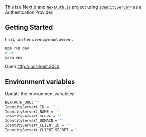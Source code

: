 This is a [Next.js](https://nextjs.org/) and [`NextAuth.js`](https://https://next-auth.js.org/) project using [`IdentityServer4`](https://identityserver4.readthedocs.io/) as a Authentication Provider.

## Getting Started

First, run the development server:

```bash
npm run dev
# or
yarn dev
```

Open [http://localhost:3000](http://localhost:3000)

## Environment variables

Update the environment variables:

```bash
NEXTAUTH_URL: ''
IdentityServer4_ID = ''
IdentityServer4_NAME = ''
IdentityServer4_SCOPE = ''
IdentityServer4_DOMAIN = ''
IdentityServer4_CLIENT_ID = ''
IdentityServer4_CLIENT_SECRET = ''
```
